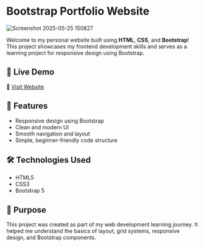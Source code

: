 # Bootstrap Portfolio Website

![Screenshot 2025-05-25 150827](https://github.com/user-attachments/assets/315fdd26-022d-430e-a4cf-7896f891dc62)


Welcome to my personal website built using **HTML**, **CSS**, and **Bootstrap**!  
This project showcases my frontend development skills and serves as a learning project for responsive design using Bootstrap.

## 🚀 Live Demo
🔗 [Visit Website](https://vaidehi1005.github.io/Bootstrap/)

## 📌 Features
- Responsive design using Bootstrap
- Clean and modern UI
- Smooth navigation and layout
- Simple, beginner-friendly code structure

## 🛠️ Technologies Used
- HTML5
- CSS3
- Bootstrap 5

## 🎯 Purpose
This project was created as part of my web development learning journey. It helped me understand the basics of layout, grid systems, responsive design, and Bootstrap components.

